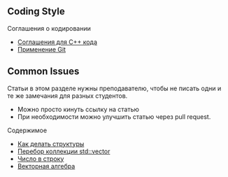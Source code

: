 ## Coding Style

Соглашения о кодировании
- [Соглашения для C++ кода](coding-style/cpp-style-sfml.md)
- [Применение Git](coding-style/git-workflow.md)

## Common Issues
Статьи в этом разделе нужны преподавателю, чтобы не писать одни и те же замечания для разных студентов.
- Можно просто кинуть ссылку на статью
- При необходимости можно улучшить статью через pull request.

Содержимое
- [Как делать структуры](common-issues/structs-design.md)
- [Перебор коллекции std::vector](common-issues/vector-for-loop.md)
- [Число в строку](common-issues/to-string.md)
- [Векторная алгебра](common-issues/vector-math.md)
